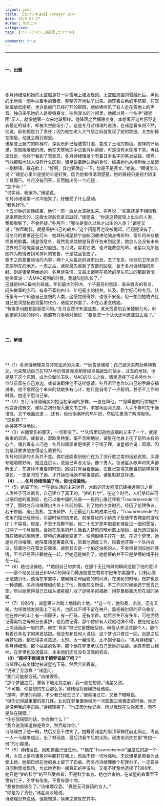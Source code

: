 ```yaml
---
layout: post
title: 【セブツキ主线】Voyager 1974
date: 2025-05-27
Author: 冬月二十
categories: 
tags: [ウルトラマン,诸星团,セブツキ]

comments: true
--- 
```


***

<br>

**一、出题**

<br>

<br>

冬月诗绪理和她的太空船是在一片雪地上被发现的。太空船周围的雪融化后，黑色的土地像一圈手拉着手的舞者，整整齐齐地钻了出来。她穿着白色的宇航服，在驾驶室放低座椅。也许是舱门已经打开的原因，她依稀听见了有人走在雪地上的声音。独自来见她的人是奥特赛文，往后漫长的时间里，他都以另一个名字“诸星团”示人，就像他第一次来地球那样。他降落之后解除变身，本想离开这片原野走去最近的城市，却被太空船吸引了。这是冬月诗绪理的说法，在诸星看来则不然，他说，起初都是为了责任；因为他在进入大气层之前就发现了她的踪迹。太空船掉在哪里，他就会跟到哪里。
<br>
诸星登上舱门的阶梯时，深色长裤已经被雪打湿，变成了土地的颜色。这样的环境里，雪就像难缠的雨。他在天寒地冻中试着抖抖裤脚，可是没有水珠落下来。再往深处走，他终于看到了驾驶员。冬月诗绪理是个有着日本名字的黑发姑娘，模样、气味都和地球人没有什么区别。诸星说要确认她的身份，结果她也从控制台上拿起一副眼镜，戴在脸上：“好啊。我也要确定一下，您是不是赛文。”她说。“眼镜怎么说？”诸星心里半是提防半是好笑，因为他看得清清楚楚，她的眼镜只是视力矫正工具而已。冬月没有回答，反而抛出另一个问题：
<br>
“您冷吗？”
<br>
“说实话，我很冷。”诸星说。
<br>
冬月诗绪理第一次冲他笑了，好像受了什么感动。
<br>
“我也好冷。”
<br>
十五分钟的谈话结束，他们一前一后从太空舱出来。冬月说：“如果还是不相信我是来帮助您的，这艘太空船您拿去就好。”诸星说：“你是这颗星球上出生的人类，我都看到了，不会怀疑。”冬月问：“哪怕是很久以后才出生的人类？”诸星又说：“你帮助我，就是保护自己的故乡。”这个问题再也没被提起。问题是没有了，可冬月的要求还在后头：她拜托诸星将宇宙船回收进他随身携带的，常年用来存放怪兽的胶囊。诸星很意外，既然黑发姑娘是背着任务来到这里，她怎么会没有未来世界的手段掩盖自己的痕迹。冬月说，留着它吧，也许能救您的命。诸星以为那是她作为知情者拐弯抹角的警告，于是姑且答应了。
<br>
基于之前那番谈话的内容，两个人从最近的城市出发，去了东京，地球防卫军远东支部所在的地方。一周之后，诸星最先收到了支部的回信，至于冬月诗绪理的那封，则是诸星带给她的。冬月读完信，又露出诸星在机舱的尽头见过的那副表情。她笑着说：“去MAC报到的时候，我就叫您队长了。”
<br>
这就是MAC最初的班底。年纪最大的铃木、个子最高的黑田、直来直去的青岛、闷头做事的赤石、有条不紊的白川、年纪最小的桃井。以及，勤学好问的冬月。队伍里有一个知道自己底细的人类，这感觉很奇妙，也很不安全。但一想到她或许比自己更清楚秘密泄露的代价，诸星又作罢了，不在心里念叨她。
<br>
“有很多问题都是替您问的。”冬月当然不知道这些。某天找着机会单独聊几句，听到诸星对她的评价，她煞有介事地对他说：“要是您一个队长还问这些就丢脸了。”

<br>
 
<br>

**二、解谜**

<br>

<br>

**（1）冬月诗绪理来自非常遥远的未来。**她告诉诸星：自己被派来帮助奥特赛文，也来帮助自己在1974年的怪兽频发期曾经摇摇欲坠的故乡，过去的地球。也是基于这个原因，成为全新防卫队，MAC的队长之后，诸星选择了把冬月作为一位队员留在自己身边。或者说即使他不这样邀请，冬月迟早也会以自己的手段安插进来。他不觉得这个未来的姑娘多有心计，她只是自带了一点聪明。甚至不工作的时候，她还宁愿自己笨。
<br>
**（2）冬月诗绪理确实如她当初承诺的那样，一直在帮他。**隐瞒他的行踪掩护他变身成赛文、建队之初分担大量文书工作，宇宙地面两头跑、人手不够时又干通讯班，又干地面巡逻……还有，给他倒满杯的热牛奶，然后往里滴了两滴咖啡。
<br>
“这也算？”
<br>
她哭笑不得地说。
<br>
**（3）右腿受伤的那天，一切都变了。**队伍里知道他底细的又多了一个，就是新来的凤源，或者说，雷欧奥特曼。毫不含糊地说，诸星在他身上花了前所未有的心血。倘若真有人问他：冬月和凤源谁更重要？于情于理，诸星都会说：凤源。因为是我要求他变得这么重要的。
<br>
冬月和凤源的关系并不差。偶尔还能看到他们在为了流行歌之类的话题说笑。凤源夸她唱歌好听，她连连否认，说自己声音太低，像个男人。但诸星从歌声和笑声都听出了，在这种不重要的时刻，她没打算当着他面，把自己变得又像当初那样意味深长。一定是习惯了她，才开始觉得她不够重要的。诸星默默这样想。
<br>
**（4）……冬月诗绪理骗了他，但也没骗他。**
<br>
**（5）她骗了他。**在她生活的未来世界，大脑的开发程度已经接近百分之百，人类终于可以断言，自己建立了真正的，“梦的科学”。在这个时代，人们梦起来可以像印度的毗湿奴，也可以像中国的庄周——民用心像迁移机“Traumreisende”问世了，那时冬月诗绪理出生五十年前的事。到了她的少女时代，经历了伦理争议、若干惨剧、废止危机、立法保护、乃至最近几年的成本压缩，“Traumreisende”的使用门槛已经降低，对那时候的她来说，就像曾经的小镇孩子搭便车去城里的游戏厅；不容易，但是，不至于高攀不起。她二十五岁那年抱着和诸星见一面的愿望，订购了一个月服务。当她在故事的开头循着入梦前的暗示戴上眼镜，目光透过镜片落在诸星的眼睛里，梦境的连接就稳定了，像两股绳子拧在一起。在这个梦里，她是冬月诗绪理。她陪着诸星筹备队伍，陪着他调度工作，陪着他开第一个队内会议，陪着他守在雷达前熬夜。诸星其实是一个怕这怕那的人，不会轻易回应她的感情，不会轻易答应跟她在一起，但她还是做到了。她想要的并不只是梦境的绳子拧在一起。
<br>
**（6）她也没骗他。**她用自己的梦境，在那个无比特殊的瞬间连接了他的意识——那个他见证自己和MAC的同伴们葬身圆盘生物希尔巴布尔美腹中，只剩心脏无法被消化，遗落在宇宙中，被奥特之母回收的时间点。在濒死的时候，做梦也是一种清醒。冬月诗绪理如约帮上了他。就像前文所说，不工作的时候她还宁愿自己笨，所以她觉得自己已经从诸星那儿收了足够多的报酬：用梦里那些历历在目的亲密。
<br>
**（7）1986年，诸星第三次踏上地球的土地。**这一年，他和曼、杰克，还有艾斯，为怪兽频发期画上了句点，也因此不得不留在神户，监视被封印的萨乌鲁斯。他在神户的山上有一间房子，有一匹马，还有羊群。劫后余生已有多年，可他仍然记得奥特之母的日夜看护，也仍然记得，那个仿佛有人趁他动弹不得，便在他记忆上涂涂画画一般的梦。他在“真实”的记忆里搜肠刮肚，确信从未见过那个人，那个有着日本名字的黑发姑娘。他没有和任何人说起，这个梦也只做过一回。自那之后再梦见她，都觉得差点意思。太短、太一厢情愿、太不刻骨铭心。“冬月诗绪理”，冬月诗绪理。那个姑娘的名字。那个他在梦里承认自己爱她的姑娘。她真有职业精神，在梦里也没透露过，未来他们还有没有见面的机会。
<br>
**（8）“那样不就相当于把梦说破了吗？”**
<br>
诗绪理心有余悸地被诸星抱下马，然后苦笑着说。
<br>
“说破了会怎样？”诸星问。
<br>
“我们可能都会死。”诗绪理答。
<br>
“那个梦醒之后，重新下地走路之前，我一直在想你。”诸星又说。
<br>
“不可能，你要想的东西那么多。”诗绪理将缰绳扔给诸星。
<br>
“是啊，梦里的内容，不少我已经忘记了。”诸星接过它，又垂下眼睛说。
<br>
“但你记得最重要的那几件。比如在梦里重新经历一次圆盘生物袭击的时候，你还是没用我的宇宙船。”诗绪理笑了。“也正因为你记得，所以我现在住你家里，而不是住在隔壁。”
<br>
“住在我隔壁的话，你会做什么？”
<br>
“我会说我知道你是赛文，然后敲诈你。”
<br>
诗绪理白了他一眼，然后又忍不住笑了。她戴着诸星的那顶草帽往前走啊走，离这一人一马越来越远，出了林荫道，最后顶着午后的太阳，顽皮地消失在那“有她一份”的小屋里。
<br>
**（9）诗绪理说，她知道自己很过分。**她在“Traumreisende”里度过的那一个月，本质上是将诸星的手腕钉在墙上，然后不顾一切地强吻。无论诸星是否会为此爱上她，她都已经在他的身上留下了伤痕。而冬月诗绪理像个犯罪分子，一定要亲自回到案发现场，为此她弄到一艘真正的宇宙船，又毫不犹豫地选择了1986年。她只是“梦的科学”的平凡受益者，不是科学本身。她也会害怕，在诸星的故事里不曾有钉子，不曾有伤痕。不曾有那个吻。
<br>
“我被伤痕吸引了。”诗绪理叹息。“真是无可救药的女人。”
<br>
“你是为了责任。”诸星淡淡地说。
<br>
诗绪理没有说话，但她知道，赎罪之道就在其中。
<br>
